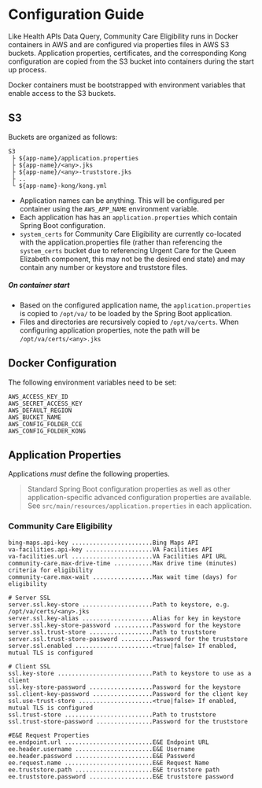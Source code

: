 # Configuration Guide

Like Health APIs Data Query, Community Care Eligibility runs in Docker containers in AWS and are configured via properties files in AWS S3 
buckets. Application properties, certificates, and the corresponding Kong configuration are copied from
the S3 bucket into containers during the start up process. 

Docker containers must be bootstrapped with environment variables that enable access
to the S3 buckets.

## S3
Buckets are organized as follows:

```
S3
 ├ ${app-name}/application.properties
 ├ ${app-name}/<any>.jks
 ├ ${app-name}/<any>-truststore.jks
 ├ ..
 └ ${app-name}-kong/kong.yml
```

- Application names can be anything. This will be configured per container using the `AWS_APP_NAME`
  environment variable.
- Each application has has an `application.properties` which contain Spring Boot configuration.
- `system_certs` for Community Care Eligibility are currently co-located with the application.properties file (rather than referencing the `system_certs` bucket due to referencing  Urgent Care for the Queen Elizabeth component, this may not be the desired end state) and may contain any number or keystore and truststore files.

##### On container start
- Based on the configured application name, the `application.properties` is copied to `/opt/va/` 
  to be loaded by the Spring Boot application.
- Files and directories are recursively copied to `/opt/va/certs`.
  When configuring application properties, note the path will be `/opt/va/certs/<any>.jks`


## Docker Configuration

The following environment variables need to be set:

```
AWS_ACCESS_KEY_ID
AWS_SECRET_ACCESS_KEY
AWS_DEFAULT_REGION
AWS_BUCKET_NAME
AWS_CONFIG_FOLDER_CCE
AWS_CONFIG_FOLDER_KONG
```

## Application Properties

Applications _must_ define the following properties. 

> Standard Spring Boot configuration properties as well as other application-specific advanced
> configuration properties are available.
> See `src/main/resources/application.properties` in each application. 

### Community Care Eligibility
```
bing-maps.api-key .......................Bing Maps API     
va-facilities.api-key ...................VA Facilities API
va-facilities.url .......................VA Facilities API URL
community-care.max-drive-time ...........Max drive time (minutes) criteria for eligibility
community-care.max-wait .................Max wait time (days) for eligibility

# Server SSL
server.ssl.key-store ....................Path to keystore, e.g. /opt/va/certs/<any>.jks
server.ssl.key-alias ....................Alias for key in keystore
server.ssl.key-store-password ...........Password for the keystore
server.ssl.trust-store ..................Path to truststore
server.ssl.trust-store-password .........Password for the truststore
server.ssl.enabled ......................<true|false> If enabled, mutual TLS is configured 

# Client SSL
ssl.key-store ...........................Path to keystore to use as a client
ssl.key-store-password ..................Password for the keystore
ssl.client-key-password .................Password for the client key
ssl.use-trust-store .....................<true|false> If enabled, mutual TLS is configured 
ssl.trust-store .........................Path to truststore
ssl.trust-store-password ................Password for the truststore

#E&E Request Properties
ee.endpoint.url .........................E&E Endpoint URL
ee.header.username ......................E&E Username
ee.header.password ......................E&E Password
ee.request.name .........................E&E Request Name
ee.truststore.path ......................E&E truststore path
ee.truststore.password ..................E&E truststore password


```